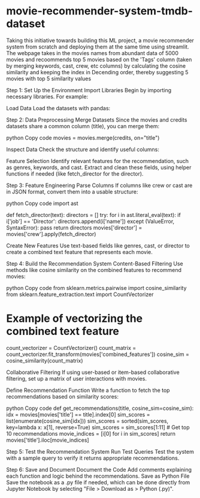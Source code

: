 # movie-recommender-system-tmdb-dataset
Taking this initiative towards building this ML project, a movie recommender system from scratch and deploying them at the same time using streamlit. The webpage takes in the movies names from abundant data of 5000 movies and recoommends top 5 movies based on the 'Tags' column (taken by merging keywords, cast, crew, etc columns) by calculating the cosine similarity and keeping the index in Decending order, thereby suggesting 5 movies with top 5 similarity values

Step 1: Set Up the Environment
Import Libraries
Begin by importing necessary libraries. For example:

Load Data
Load the datasets with pandas:

Step 2: Data Preprocessing
Merge Datasets
Since the movies and credits datasets share a common column (title), you can merge them:

python
Copy code
movies = movies.merge(credits, on="title")

Inspect Data
Check the structure and identify useful columns:

Feature Selection
Identify relevant features for the recommendation, such as genres, keywords, and cast. Extract and clean these fields, using helper functions if needed (like fetch_director for the director).

Step 3: Feature Engineering
Parse Columns
If columns like crew or cast are in JSON format, convert them into a usable structure:

python
Copy code
import ast

def fetch_director(text):
    directors = []
    try:
        for i in ast.literal_eval(text):
            if i['job'] == 'Director':
                directors.append(i['name'])
    except (ValueError, SyntaxError):
        pass
    return directors
movies['director'] = movies['crew'].apply(fetch_director)

Create New Features
Use text-based fields like genres, cast, or director to create a combined text feature that represents each movie.

Step 4: Build the Recommendation System
Content-Based Filtering
Use methods like cosine similarity on the combined features to recommend movies:

python
Copy code
from sklearn.metrics.pairwise import cosine_similarity
from sklearn.feature_extraction.text import CountVectorizer

# Example of vectorizing the combined text feature
count_vectorizer = CountVectorizer()
count_matrix = count_vectorizer.fit_transform(movies['combined_features'])
cosine_sim = cosine_similarity(count_matrix)

Collaborative Filtering
If using user-based or item-based collaborative filtering, set up a matrix of user interactions with movies.

Define Recommendation Function
Write a function to fetch the top recommendations based on similarity scores:

python
Copy code
def get_recommendations(title, cosine_sim=cosine_sim):
    idx = movies[movies['title'] == title].index[0]
    sim_scores = list(enumerate(cosine_sim[idx]))
    sim_scores = sorted(sim_scores, key=lambda x: x[1], reverse=True)
    sim_scores = sim_scores[1:11]  # Get top 10 recommendations
    movie_indices = [i[0] for i in sim_scores]
    return movies['title'].iloc[movie_indices]

Step 5: Test the Recommendation System
Run Test Queries
Test the system with a sample query to verify it returns appropriate recommendations.

Step 6: Save and Document
Document the Code
Add comments explaining each function and logic behind the recommendations.
Save as Python File
Save the notebook as a .py file if needed, which can be done directly from Jupyter Notebook by selecting "File > Download as > Python (.py)".
